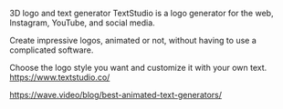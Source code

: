  

3D logo and text generator
TextStudio is a logo generator for the web, Instagram, YouTube, and social media.

Create impressive logos, animated or not, without having to use a complicated software.

Choose the logo style you want and customize it with your own text.
https://www.textstudio.co/


https://wave.video/blog/best-animated-text-generators/